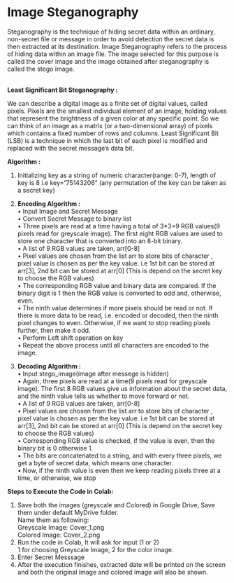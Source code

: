 <h1>Image Steganography</h1>
Steganography is the technique of hiding secret data within an ordinary, non-secret file or message in order to avoid detection the secret data is then extracted at its destination.
Image Steganography refers to the process of hiding data within an image file. The image selected for this purpose is called the cover image and the image obtained after steganography is called the stego image.   
  <br>
  <br>
  
 **Least Significant Bit Steganography :**

We can describe a digital image as a finite set of digital values, called pixels. Pixels are 
the smallest individual element of an image, holding values that represent the 
brightness of a given color at any specific point. So we can think of an image as a matrix 
(or a two-dimensional array) of pixels which contains a fixed number of rows and 
columns.
Least Significant Bit (LSB) is a technique in which the last bit of each pixel is modified 
and replaced with the secret message’s data bit.

**Algorithm :**

1. Initializing key as a string of numeric character(range: 0-7), length of key is 8
i.e key=”75143206” (any permutation of the key can be taken as a secret key)

2. **Encoding Algorithm :**  
• Input Image and Secret Message  
• Convert Secret Message to binary list  
• Three pixels are read at a time having a total of 3*3=9 RGB values(9 pixels 
read for greyscale image). The first eight RGB values are used to store one 
character that is converted into an 8-bit binary.  
• A list of 9 RGB values are taken, arr[0-8]  
• Pixel values are chosen from the list arr to store bits of character , pixel 
value is chosen as per the key value.
i.e 1st bit can be stored at arr[3], 2nd bit can be stored at arr[0] (This is 
depend on the secret key to choose the RGB values)  
• The corresponding RGB value and binary data are compared. If the binary 
digit is 1 then the RGB value is converted to odd and, otherwise, even.  
• The ninth value determines if more pixels should be read or not. If there 
is more data to be read, i.e. encoded or decoded, then the ninth pixel 
changes to even. Otherwise, if we want to stop reading pixels further, 
then make it odd.  
• Perform Left shift operation on key  
• Repeat the above process until all characters are encoded to the image.  

3. **Decoding Algorithm :**  
 • Input stego_image(image after messege is hidden)  
 • Again, three pixels are read at a time(9 pixels read for greyscale image). 
The first 8 RGB values give us information about the secret data, and the 
ninth value tells us whether to move forward or not.  
• A list of 9 RGB values are taken, arr[0-8]  
• Pixel values are chosen from the list arr to store bits of character , pixel 
value is chosen as per the key value.
i.e 1st bit can be stored at arr[3], 2nd bit can be stored at arr[0] (This is 
depend on the secret key to choose the RGB values)  
• Corresponding RGB value is checked, if the value is even, then the binary 
bit is 0 otherwise 1.  
• The bits are concatenated to a string, and with every three pixels, we get 
a byte of secret data, which means one character.  
• Now, if the ninth value is even then we keep reading pixels three at a 
time, or otherwise, we stop  


**Steps to Execute the Code in Colab:**

1. Save both the images (greyscale and Colored) in Google Drive, Save them 
under default MyDrive folder.  
Name them as following:  
Greyscale Image: Cover_1.png  
Colored Image: Cover_2.png  
2. Run the code in Colab, It will ask for input (1 or 2)  
1 for choosing Greyscale Image, 2 for the color image.  
3. Enter Secret Messsage  
4. After the execution finishes, extracted date will be printed on the screen 
and both the original image and colored image will also be shown.
